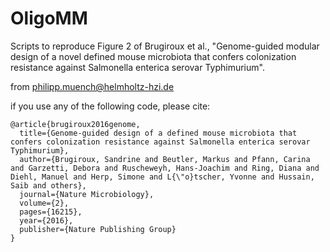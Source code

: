 # OligoMM

Scripts to reproduce Figure 2 of Brugiroux et al., "Genome-guided modular design of a novel defined mouse microbiota that confers colonization resistance against Salmonella enterica serovar Typhimurium".

from philipp.muench@helmholtz-hzi.de

if you use any of the following code, please cite:

```
@article{brugiroux2016genome,
  title={Genome-guided design of a defined mouse microbiota that confers colonization resistance against Salmonella enterica serovar Typhimurium},
  author={Brugiroux, Sandrine and Beutler, Markus and Pfann, Carina and Garzetti, Debora and Ruscheweyh, Hans-Joachim and Ring, Diana and Diehl, Manuel and Herp, Simone and L{\"o}tscher, Yvonne and Hussain, Saib and others},
  journal={Nature Microbiology},
  volume={2},
  pages={16215},
  year={2016},
  publisher={Nature Publishing Group}
}
```
